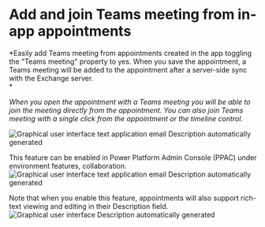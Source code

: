 ﻿# Add and join Teams meeting from in-app appointments

*Easily add Teams meeting from appointments created in the app toggling the "Teams meeting" property to yes. When you save the appointment, a Teams meeting will be added to the appointment after a server-side sync with the Exchange server.  
*

*When you open the appointment with a Teams meeting you will be able to join the meeting directly from the appointment. You can also join Teams meeting with a single click from the appointment or the timeline control.*

![Graphical user interface  text  application  email Description automatically generated](media/image1.gif)

This feature can be enabled in Power Platform Admin Console (PPAC) under environment features, collaboration.  
![Graphical user interface  text  application  email Description automatically generated](media/image2.png)

Note that when you enable this feature, appointments will also support rich-text viewing and editing in their Description field. ![Graphical user interface Description automatically generated](media/image3.png)

